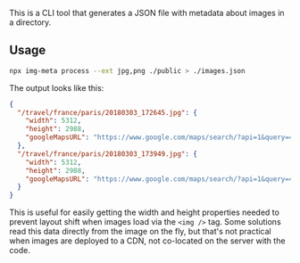 This is a CLI tool that generates a JSON file with metadata about images in a directory.

## Usage

```sh
npx img-meta process --ext jpg,png ./public > ./images.json
```

The output looks like this:

```json
{
  "/travel/france/paris/20180303_172645.jpg": {
    "width": 5312,
    "height": 2988,
    "googleMapsURL": "https://www.google.com/maps/search/?api=1&query=48.8644444,2.3247222"
  },
  "/travel/france/paris/20180303_173949.jpg": {
    "width": 5312,
    "height": 2988,
    "googleMapsURL": "https://www.google.com/maps/search/?api=1&query=48.8658333,2.3213889"
  }
}
```

This is useful for easily getting the width and height properties needed to prevent layout shift when images load via the `<img />` tag. Some solutions read this data directly from the image on the fly, but that's not practical when images are deployed to a CDN, not co-located on the server with the code.
